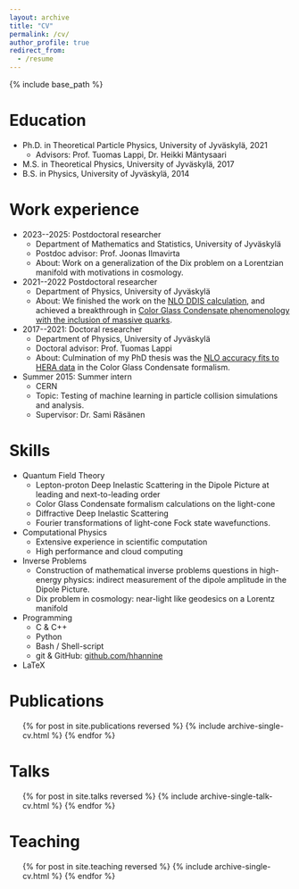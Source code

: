 ```yaml
---
layout: archive
title: "CV"
permalink: /cv/
author_profile: true
redirect_from:
  - /resume
---
```


{% include base_path %}

Education
======
* Ph.D. in Theoretical Particle Physics, University of Jyväskylä, 2021
  * Advisors: Prof. Tuomas Lappi, Dr. Heikki Mäntysaari
* M.S. in Theoretical Physics, University of Jyväskylä, 2017
* B.S. in Physics, University of Jyväskylä, 2014

Work experience
======
* 2023--2025: Postdoctoral researcher
  * Department of Mathematics and Statistics, University of Jyväskylä
  * Postdoc advisor: Prof. Joonas Ilmavirta
  * About: Work on a generalization of the Dix problem on a Lorentzian manifold with motivations in cosmology.
* 2021--2022  Postdoctoral researcher
  * Department of Physics, University of Jyväskylä
  * About: We finished the work on the [NLO DDIS calculation](https://hhannine.github.io/publication/2022-06-27-article-ddis-nlo), and achieved a breakthrough in [Color Glass Condensate phenomenology with the inclusion of massive quarks](https://hhannine.github.io/publication/2022-11-07-article-nlo-dis-massive).
* 2017--2021: Doctoral researcher
  * Department of Physics, University of Jyväskylä
  * Doctoral advisor: Prof. Tuomas Lappi
  * About: Culmination of my PhD thesis was the [NLO accuracy fits to HERA data](https://hhannine.github.io/publication/2020-07-03-article-cgc-nlo-hera) in the Color Glass Condensate formalism.
* Summer 2015: Summer intern
  * CERN
  * Topic: Testing of machine learning in particle collision simulations and analysis.
  * Supervisor: Dr. Sami Räsänen

  
Skills
======
* Quantum Field Theory
  * Lepton-proton Deep Inelastic Scattering in the Dipole Picture at leading and next-to-leading order
  * Color Glass Condensate formalism calculations on the light-cone
  * Diffractive Deep Inelastic Scattering
  * Fourier transformations of light-cone Fock state wavefunctions.
* Computational Physics
  * Extensive experience in scientific computation
  * High performance and cloud computing
* Inverse Problems
  * Construction of mathematical inverse problems questions in high-energy physics: indirect measurement of the dipole amplitude in the Dipole Picture.
  * Dix problem in cosmology: near-light like geodesics on a Lorentz manifold
* Programming
  * C & C++
  * Python
  * Bash / Shell-script
  * git & GitHub: [github.com/hhannine](https://github.com/hhannine)
* LaTeX

Publications
======
  <ul>{% for post in site.publications reversed %}
    {% include archive-single-cv.html %}
  {% endfor %}</ul>
  
Talks
======
  <ul>{% for post in site.talks reversed %}
    {% include archive-single-talk-cv.html  %}
  {% endfor %}</ul>
  
Teaching
======
  <ul>{% for post in site.teaching reversed %}
    {% include archive-single-cv.html %}
  {% endfor %}</ul>
  
<!-- Service and leadership
======
* Currently signed in to 43 different slack teams -->
